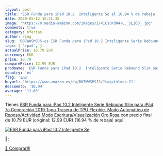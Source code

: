 ```yaml
---
layout: post
title: 'ESR Funda para iPad 10.2  Inteligente Se al 16.94 % de rebaja'
date: 2020-05-12 16:21:38
image: 'https://m.media-amazon.com/images/I/41CsSKdW4+L._SL200_.jpg'
comments: true
category: ofertas
author: ring
slug: 'B07WWSM9JS-es ESR Funda para iPad 10.2 Inteligente Serie Rebound Slim...'
tags: [ 'ipad', ]
actualPrice: 10.79 EUR
currency: EUR
price: 10.79
comparePrice: 12.99 EUR
prodname: 'ESR Funda para iPad 10.2  Inteligente Serie Rebound Slim para iPad 7a Generación 2019  Tapa Trasera de TPU Flexible. Modo Automático de Reposo/Actividad  Modo Escritura/Visualización  Oro Rosa'
country: 'es'
flag: '🇪🇸'
buyurl: 'https://www.amazon.es/dp/B07WWSM9JS/?tag=tolees-21'
descuento: '16.94'
average: '11.03'
---
```


Tienes [ESR Funda para iPad 10.2  Inteligente Serie Rebound Slim para iPad 7a Generación 2019  Tapa Trasera de TPU Flexible. Modo Automático de Reposo/Actividad  Modo Escritura/Visualización  Oro Rosa](https://www.amazon.es/dp/B07WWSM9JS/?tag=tolees-21) con precio final de  10.79 EUR (original: 12.99 EUR) (16.94 %  de rebaja) aqui!

[![ESR Funda para iPad 10.2  Inteligente Se](https://m.media-amazon.com/images/I/41CsSKdW4+L._SL200_.jpg)](https://www.amazon.es/dp/B07WWSM9JS/?tag=tolees-21)

🔎:


[🛒 Comprar!!!](https://www.amazon.es/dp/B07WWSM9JS/?tag=tolees-21)
